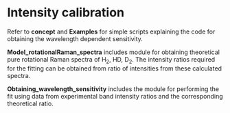 # Intensity  calibration

Refer to **concept** and **Examples** for simple scripts explaining  the code  for  obtaining  the wavelength dependent sensitivity.

**Model_rotationalRaman_spectra** includes module for  obtaining theoretical pure  rotational  Raman  spectra of H<sub>2</sub>, HD, D<sub>2</sub>.  The intensity  ratios  required for the fitting  can  be  obtained from  ratio  of intensities from  these calculated  spectra.

**Obtaining_wavelength_sensitivity**  includes  the  module  for  performing the fit using  data from experimental  band intensity  ratios and the corresponding theoretical  ratio.
